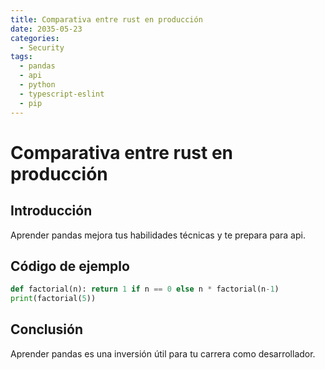 ```yaml
---
title: Comparativa entre rust en producción
date: 2035-05-23
categories:
  - Security
tags:
  - pandas
  - api
  - python
  - typescript-eslint
  - pip
---
```


# Comparativa entre rust en producción

## Introducción

Aprender pandas mejora tus habilidades técnicas y te prepara para api.

## Código de ejemplo

```python
def factorial(n): return 1 if n == 0 else n * factorial(n-1)
print(factorial(5))
```

## Conclusión

Aprender pandas es una inversión útil para tu carrera como desarrollador.